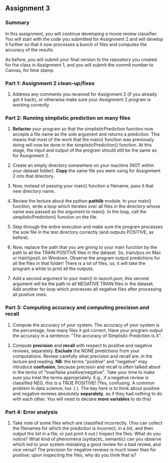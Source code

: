 ## Assignment 3

### Summary

In this assignment, you will continue developing a movie review classifier. 
You will start with the code you submitted for Assignment 2 and will develop it further so that it now processes a bunch of files and computes the accuracy of the results.

As before, you will submit your final version to the repository you created for the class in Assignment 1, and you will submit the commit number to Canvas, for time stamp.

### Part 1: Assignment 2 clean-up/fixes
1. Address any comments you received for Assignment 2 (if you already got it back), or otherwise make sure your Assignment 2 program is working correctly.

### Part 2: Running simplistic prediction on many files
1. **Refactor** your program so that the simplisticPrediction function now accepts a file name as the sole argument and returns a prediction. This means that most of the work that the main() function was previously doing will now be done in the simplisticPrediction() function. At this stage, the input and output of the program should still be the same as for Assignment 2.

2. Create an empty directory somewhere on your machine (NOT within your dataset folder). **Copy** the same file you were using for Assignment 2 into that directory.

3. Now, instead of passing your main() function a filename, pass it that new directory name.

4. Review the lecture about the python **pathlib** module. In your main() function, write a loop which iterates over all files in the directory whose name was passed as the argument to main(). In the loop, call the simplisticPrediction() function on the file.

5. Step through the entire execution and make sure the program processes the sole file in the test directory correctly (and outputs POSITIVE, as before).

6. Now, replace the path that you are giving to your main function by the path to all the TRAIN POSITIVE files in the dataset. So, train/pos on Mac or train\\\pos\\\ on Windows. Observe the program output predictions for all the files in that folder! There is a lot of files, so, it will take the program a while to print all the outputs.

7. Add a second argument to your main() in launch.json; this second argument will be the path to all NEGATIVE TRAIN files in the dataset. Add another for loop which processes all negative files after processing all positive ones.

### Part 3: Computing accuracy and computing precision and recall
1. Compute the accuracy of your system. The accuracy of your system is the percentage, how many files it got correct. Have your program output the accuracy in a sentence: "The accuracy of Simplistic Prediction is X".

2. Compute **precision** and **recall** with respect to positive and negative reviews, separately. **Exclude** the NONE predictions from your computations. Review carefully what precision and recall are, in the lecture and reading. **NB**: the terms "positive" and "negative" may introduce **confusion**, because precision and recall is often talked about in the terms of "true/false positive/negative". Take your time to make sure you treat the terms appropriately. E.g., if a negative review is classified NEG, this is a TRUE POSITIVE! (Yes, confusing. A common problem in data science, too :) ). The key here is to think about positive and negative reviews absolutely **separately**, as if they had nothing to do with each other. You will need to declare **more variables** to do this!

### Part 4: Error analysis
1. Take note of some files which are classified incorrectly. (You can collect the filenames for which the prediction is incorrect, in a list, and then output the list in a file, or just print it out.) Inspect the files. What do you notice? What kind of phenomena (syntactic, semantic) can you observe which led to your system mistaking a good review for a bad review, and vice versa? The precision for negative reviews is much lower than for positive; upon inspecting the files, why do you think that is?
